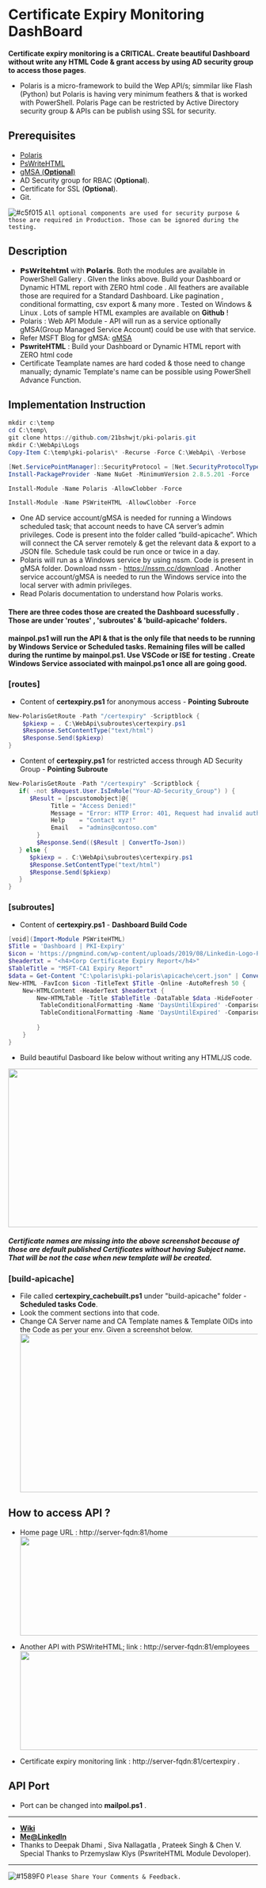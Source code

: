 # Certificate Expiry Monitoring DashBoard

**Certificate expiry monitoring is a CRITICAL. Create beautiful Dashboard without write any HTML Code & grant access by using AD security group to access those pages**.

- Polaris is a micro-framework to build the Wep API/s; simmilar like Flash (Python) but Polaris is having very minimum feathers & that is worked with PowerShell.
Polaris Page can be restricted by Active Directory security group & APIs can be publish using SSL for security.

## Prerequisites
- [Polaris](https://github.com/PowerShell/Polaris)
- [PsWriteHTML](https://github.com/EvotecIT/PSWriteHTML)
- [gMSA (**Optional**)](https://docs.microsoft.com/en-us/windows-server/security/group-managed-service-accounts/getting-started-with-group-managed-service-accounts/)
- AD Security group for RBAC (**Optional**).
- Certificate for SSL (**Optional**).
- Git.

![#c5f015](https://via.placeholder.com/15/c5f015/000000?text=+) `All optional components are used for security purpose & those are required in Production. Those can be ignored during the testing. ` 

## Description

- 𝗣𝘀𝗪𝗿𝗶𝘁𝗲𝗵𝘁𝗺𝗹 with 𝗣𝗼𝗹𝗮𝗿𝗶𝘀. Both the modules are available in PowerShell Gallery . GIven the links above. Build your Dashboard or Dynamic HTML report with ZERO html code . All feathers are available those are required for a Standard Dashboard. Like pagination , conditional formatting, csv export & many more .
Tested on Windows & Linux . Lots of sample HTML examples are available on **Github** !
- Polaris : Web API Module - API will run as a service optionally gMSA(Group Managed Service Account) could be use with that service.
- Refer MSFT Blog for gMSA:
[gMSA](https://docs.microsoft.com/en-us/windows-server/security/group-managed-service-accounts/getting-started-with-group-managed-service-accounts/)
- **PswriteHTML** : Build your Dashboard or Dynamic HTML report with ZERO html code
- Certificate Teamplate names are hard coded & those need to change manually; dynamic Template's name can be possible using PowerShell Advance Function.

## Implementation Instruction

```powershell
mkdir c:\temp
cd C:\temp\
git clone https://github.com/21bshwjt/pki-polaris.git
mkdir C:\WebApi\Logs
Copy-Item C:\temp\pki-polaris\* -Recurse -Force C:\WebApi\ -Verbose
```
```powershell
[Net.ServicePointManager]::SecurityProtocol = [Net.SecurityProtocolType]::Tls12
Install-PackageProvider -Name NuGet -MinimumVersion 2.8.5.201 -Force
```
```powershell
Install-Module -Name Polaris -AllowClobber -Force
```
```powershell
Install-Module -Name PSWriteHTML -AllowClobber -Force
```
- One AD service account/gMSA is needed for running a Windows scheduled task; that account needs to have CA server’s admin privileges. Code is present into the folder called “build-apicache”. Which will connect the CA server remotely & get the relevant data & export to a JSON file. Schedule task could be run once or twice in a day.
- Polaris will run as a Windows service by using nssm. Code is present in gMSA folder. Download nssm - https://nssm.cc/download . Another service account/gMSA is needed to run the Windows service into the local server with admin privileges.
- Read Polaris documentation to understand how Polaris works.

#### There are three codes those are created the Dashboard sucessfully . Those are under 'routes' , 'subroutes' & 'build-apicache' folders.
#### mainpol.ps1 will run the API & that is the only file that needs to be running by Windows Service or Scheduled tasks. Remaining files will be called during the runtime by mainpol.ps1. Use VSCode or ISE for testing . Create Windows Service associated with mainpol.ps1 once all are going good.   

### [routes]

- Content of **certexpiry.ps1** for anonymous access - **Pointing Subroute**
```powershell
New-PolarisGetRoute -Path "/certexpiry" -Scriptblock {
    $pkiexp = . C:\WebApi\subroutes\certexpiry.ps1
    $Response.SetContentType("text/html")
    $Response.Send($pkiexp)
}
```
- Content of **certexpiry.ps1** for restricted access through AD Security Group - **Pointing Subroute**
```powershell
New-PolarisGetRoute -Path "/certexpiry" -Scriptblock { 
   if( -not $Request.User.IsInRole("Your-AD-Security_Group") ) {
      $Result = [pscustomobject]@{
            Title = "Access Denied!"
            Message = "Error: HTTP Error: 401, Request had invalid authentication credentials!"
            Help    = "Contact xyz!"
            Email   = "admins@contoso.com"
        }
        $Response.Send(($Result | ConvertTo-Json))
   } else {
      $pkiexp = . C:\WebApi\subroutes\certexpiry.ps1
      $Response.SetContentType("text/html")
      $Response.Send($pkiexp)
   } 
} 
```
### [subroutes]

- Content of **certexpiry.ps1** - **Dashboard Build Code**
```powershell
[void](Import-Module PSWriteHTML)   
$Title = 'Dashboard | PKI-Expiry'
$icon = 'https://pngmind.com/wp-content/uploads/2019/08/Linkedin-Logo-Png-Transparent-Background.png'
$headertxt = "<h4>Corp Certificate Expiry Report</h4>"
$TableTitle = "MSFT-CA1 Expiry Report"
$data = Get-Content "C:\polaris\pki-polaris\apicache\cert.json" | ConvertFrom-Json
New-HTML -FavIcon $icon -TitleText $Title -Online -AutoRefresh 50 {
    New-HTMLContent -HeaderText $headertxt {
        New-HTMLTable -Title $TableTitle -DataTable $data -HideFooter -PagingOptions @(6, 12, 24) {
         TableConditionalFormatting -Name 'DaysUntilExpired' -ComparisonType number -Operator le -Value 8 -Color white -BackgroundColor Red
         TableConditionalFormatting -Name 'DaysUntilExpired' -ComparisonType number -Operator ge -Value 8 -Color Black -BackgroundColor PaleGreen
            
        } 
    }
}
```
- Build beautiful Dasboard like below without writing any HTML/JS code.
<p><img src="https://github.com/21bshwjt/pki-polaris/blob/63b395c292623f578c4d20042d6eefb3cb2dae56/Cert_Expiry.png" width="700" height="320"></p>

##### Certificate names are missing into the above screenshot because of those are default published Certificates without having Subject name. That will be not the case when new template will be created.

### [build-apicache]

- File called **certexpiry_cachebuilt.ps1** under "build-apicache" folder - **Scheduled tasks Code**.
- Look the comment sections into that code.
- Change CA Server name and CA Template names & Template OIDs into the Code as per your env. Given a screenshot below.
<img src="https://github.com/21bshwjt/pki-polaris/blob/ad518d935a95c4d95a8f9103e5d72ca2a09175a0/CA.png" width="700" height="320"></p>

## How to access API ?

- Home page URL : http://server-fqdn:81/home
<img src="https://github.com/21bshwjt/pki-polaris/blob/67b98f3d226783ff0def041384476138fab83352/home.JPG" width="700" height="200"></p>
- Another API with PSWriteHTML; link : http://server-fqdn:81/employees
<img src="https://github.com/21bshwjt/pki-polaris/blob/fe553e01b2f5569d716849b6dea34b10df4d9a26/emp.JPG" width="700" height="200"></p>
- Certificate expiry monitoring link : http://server-fqdn:81/certexpiry . 

## API Port

- Port can be changed into **mailpol.ps1** .

___________________________________________________________________________________________________________________

- [**Wiki**](https://21bshwjt.github.io/pki-polaris/)
- [**Me@LinkedIn**](https://www.linkedin.com/in/bshwjt/)
- Thanks to Deepak Dhami , Siva Nallagatla , Prateek Singh & Chen V. Special Thanks to Przemyslaw Klys (PswriteHTML Module Devoloper).
___________________________________________________________________________________________________________________

![#1589F0](https://via.placeholder.com/15/1589F0/000000?text=+) `Please Share Your Comments & Feedback.`

